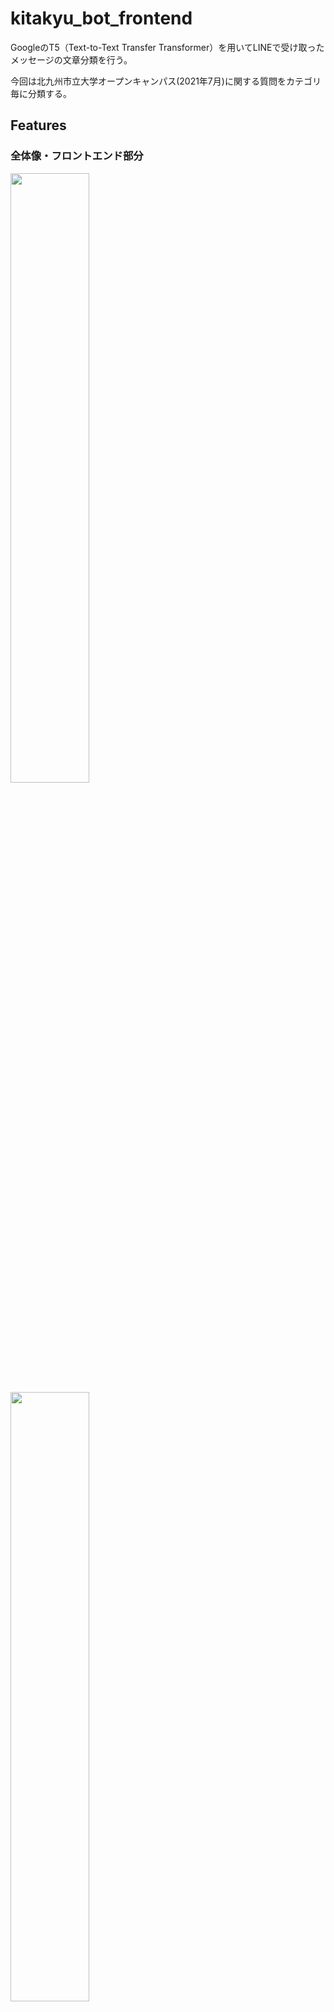 # kitakyu_bot_frontend

GoogleのT5（Text-to-Text Transfer Transformer）を用いてLINEで受け取ったメッセージの文章分類を行う。

今回は北九州市立大学オープンキャンパス(2021年7月)に関する質問をカテゴリ毎に分類する。

## Features

### 全体像・フロントエンド部分

<img src="https://user-images.githubusercontent.com/86106572/129190936-a2394ae3-a25f-4ed4-a8df-ecdca36293ca.png" width=50%>

<img src="https://user-images.githubusercontent.com/86106572/129190945-31cdfb23-7404-46cd-885d-4c2f78bc422e.png" width=50%>

LINEとの送受信を可能とするためにLINE Messaging APIを用いる。

受信したメッセージをheroku上で受け取り、ngrokを用いて別ローカルサーバーに送信する。

別サーバーでメッセージの分類をし、その分類ラベルをherokuに返しそのラベルに応じた内容をLINEユーザー側に送信する。

## Requirement

- Python3.9.5

- dj_database_url==0.5.0
- line_bot_sdk==1.19.0
- Django==3.2.4

## Installation

```bash
pip install -r requirements.txt
```

## Usage
[Django+HerokuでLINE Messaging APIのおそ松botを作るまで](https://qiita.com/yakan10/items/b7ad35c2cbba5db81462)を参考にさせてもらって作成した。以下で示す手順はこの参考ページと共に見ていただくことを想定している。

0. Herokuアカウント作成
1. LINE Messaging API登録
2. Installation(requirements.txt)
3. Djangoプロジェクト作成
```bash
django-admin startproject kitakyu_bot_github
```
4. Djangoでbotアプリケーション作成
```bash
python manage.py startapp bot
```
5. views.pyを編集する(既成のviews.pyを使用)
6. Herokuにデプロイ

##### git初期化
```
git init
git add .
git commit -m 'first commit'
```
##### herokuにリポジトリを作成
```
heroku create
```
自動作成されたアプリ名を覚えておく。

##### 以下の設定を追加
```
heroku config:set DISABLE_COLLECTSTATIC=1
```
##### 次にsettings.pyを編集
```
ALLOWED_HOSTS = ['127.0.0.1', 'localhost', '「アプリ名」.herokuapp.com']
```
##### settings.pyをコミットする。
```
git add kitakyu_bot_github/settings.py
git commit -m "edit settings.py"
```
##### herokuにデプロイ
```
git push heroku master
```
7. LINE側にherokuのアドレスをセット

LINE Developersの方の「Webhook URL」に、herokuのbot/callbackのアドレスを追加。

8. 質問してみる

「トイレの場所はどこ？」「xxの講義時間」など。

## Note

#### vies.pyの編集において
- LINE DeveropersのアカウントからAccess Tokenを読み取りviews.pyの __ACCESS_TOKEN__ に入力
- 質問テキストから質問のカテコライズをするローカルサーバをngrokを用いて建て、そのngrok numberをviews.pyの __num_ngrok__ に入力

#### 共同製作者
バックエンド側（T5を用いたカテゴライズ）、ngrokの詳細は[共同制作者のリポジトリ](https://github.com/greentiger0789/AI_LINE_Bot_T5model)に公開している。

## 紹介ポスター
<img src="https://user-images.githubusercontent.com/86106572/129190922-f74be94b-a714-42a6-8a39-dc3f753463b1.jpg" width=50%>

## 実装画面
<img src="https://user-images.githubusercontent.com/86106572/132164667-6a3bb055-6243-48af-ad1e-a9a816b15d2f.jpg" width=50%>

## Author
- [@IoriKobayashi1998](https://github.com/IoriKobayashi1998)

__共同製作者__
- [@greentiger0789](https://github.com/greentiger0789)
